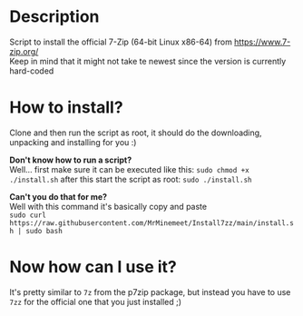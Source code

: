 # Description
Script to install the official 7-Zip (64-bit Linux x86-64) from https://www.7-zip.org/  
Keep in mind that it might not take te newest since the version is currently hard-coded

# How to install?
Clone and then run the script as root, it should do the downloading, unpacking and installing for you :)

**Don't know how to run a script?**  
Well… first make sure it can be executed like this:
`sudo chmod +x ./install.sh`
after this start the script as root:
`sudo ./install.sh`

**Can't you do that for me?**   
Well with this command it's basically copy and paste  
`sudo curl https://raw.githubusercontent.com/MrMinemeet/Install7zz/main/install.sh | sudo bash`

# Now how can I use it?
It's pretty similar to `7z` from the p7zip package, but instead you have to use `7zz` for the official one that you just installed ;)
